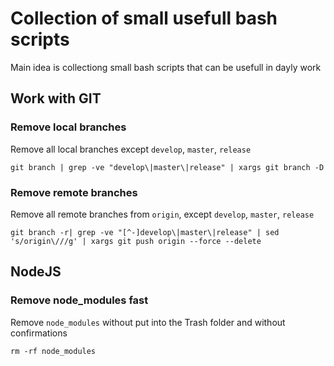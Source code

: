# Collection of small usefull bash scripts

Main idea is collectiong small bash scripts that can be usefull in dayly work


## Work with GIT
### Remove local branches
Remove all local branches except `develop`, `master`, `release`
```
git branch | grep -ve "develop\|master\|release" | xargs git branch -D
```

### Remove remote branches
Remove all remote branches from `origin`, except `develop`, `master`, `release`
```
git branch -r| grep -ve "[^-]develop\|master\|release" | sed 's/origin\///g' | xargs git push origin --force --delete 
```

## NodeJS

### Remove node_modules fast
Remove `node_modules` without put into the Trash folder and without confirmations
```
rm -rf node_modules 
```
